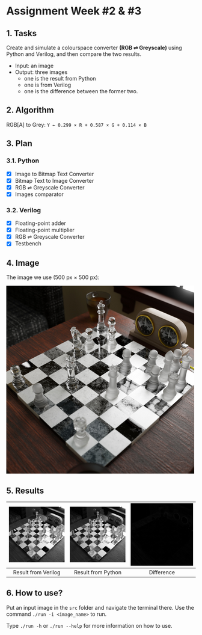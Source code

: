 # Assignment Week #2 & #3

## 1. Tasks

Create and simulate a colourspace converter **(RGB ⇌ Greyscale)** using Python and Verilog, and then compare the two results.

* Input: an image
* Output: three images
  * one is the result from Python
  * one is from Verilog
  * one is the difference between the former two.

## 2. Algorithm

RGB[A] to Grey: ```Y ← 0.299 × R + 0.587 × G + 0.114 × B```

## 3. Plan

### 3.1. Python
- [x] Image to Bitmap Text Converter
- [x] Bitmap Text to Image Converter
- [x] RGB ⇌ Greyscale Converter
- [x] Images comparator

### 3.2. Verilog
- [x] Floating-point adder
- [x] Floating-point multiplier
- [x] RGB ⇌ Greyscale Converter
- [x] Testbench

## 4. Image
The image we use (500 px × 500 px):

![Chess Artwork](src/chess.jpg)

## 5. Results

![Result from Verilog](src/verilog_out.jpg) | ![Result from Python](src/Python/python_out.jpg) | ![Difference](src/Python/compareimg.png)
:-:|:-:|:-:
Result from Verilog | Result from Python | Difference

## 6. How to use?

Put an input image in the `src` folder and navigate the terminal there. Use the command `./run -i <image_name>` to run.

Type `./run -h` or `./run --help` for more information on how to use.